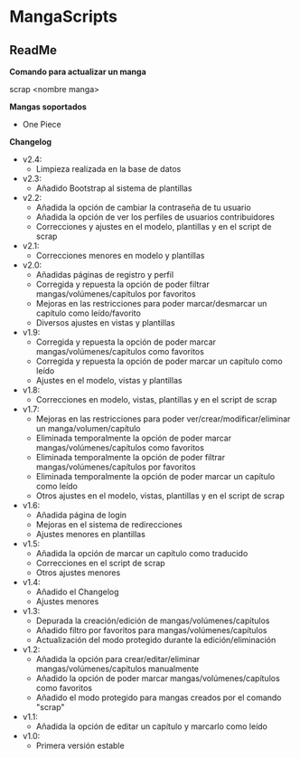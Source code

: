 MangaScripts
==============

ReadMe
--------------

**Comando para actualizar un manga**

scrap &lt;nombre manga&gt;

**Mangas soportados**

- One Piece

**Changelog**

- v2.4:
	- Limpieza realizada en la base de datos
- v2.3:
	- Añadido Bootstrap al sistema de plantillas
- v2.2:
	- Añadida la opción de cambiar la contraseña de tu usuario
	- Añadida la opción de ver los perfiles de usuarios contribuidores
	- Correcciones y ajustes en el modelo, plantillas y en el script de scrap
- v2.1:
	- Correcciones menores en modelo y plantillas
- v2.0:
	- Añadidas páginas de registro y perfil
	- Corregida y repuesta la opción de poder filtrar mangas/volúmenes/capítulos por favoritos
	- Mejoras en las restricciones para poder marcar/desmarcar un capítulo como leído/favorito
	- Diversos ajustes en vistas y plantillas
- v1.9:
	- Corregida y repuesta la opción de poder marcar mangas/volúmenes/capítulos como favoritos
	- Corregida y repuesta la opción de poder marcar un capítulo como leído
	- Ajustes en el modelo, vistas y plantillas
- v1.8: 
	- Correcciones en modelo, vistas, plantillas y en el script de scrap
- v1.7: 
	- Mejoras en las restricciones para poder ver/crear/modificar/eliminar un manga/volumen/capítulo
	- Eliminada temporalmente la opción de poder marcar mangas/volúmenes/capítulos como favoritos
	- Eliminada temporalmente la opción de poder filtrar mangas/volúmenes/capítulos por favoritos
	- Eliminada temporalmente la opción de poder marcar un capítulo como leído
	- Otros ajustes en el modelo, vistas, plantillas y en el script de scrap
- v1.6: 
	- Añadida página de login
	- Mejoras en el sistema de redirecciones
	- Ajustes menores en plantillas
- v1.5: 
	- Añadida la opción de marcar un capítulo como traducido
	- Correcciones en el script de scrap
	- Otros ajustes menores
- v1.4: 
	- Añadido el Changelog
	- Ajustes menores
- v1.3: 
	- Depurada la creación/edición de mangas/volúmenes/capítulos
	- Añadido filtro por favoritos para mangas/volúmenes/capítulos
	- Actualización del modo protegido durante la edición/eliminación
- v1.2: 
	- Añadida la opción para crear/editar/eliminar mangas/volúmenes/capítulos manualmente
	- Añadido la opción de poder marcar mangas/volúmenes/capítulos como favoritos
	- Añadido el modo protegido para mangas creados por el comando "scrap"
- v1.1:
	- Añadida la opción de editar un capítulo y marcarlo como leído
- v1.0: 
	- Primera versión estable
